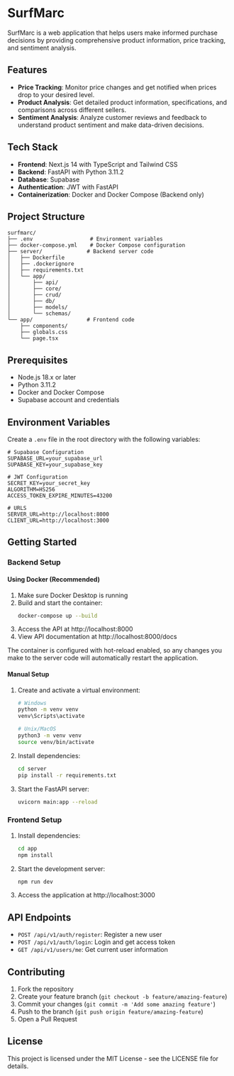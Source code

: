 # SurfMarc

SurfMarc is a web application that helps users make informed purchase decisions by providing comprehensive product information, price tracking, and sentiment analysis.

## Features

- **Price Tracking**: Monitor price changes and get notified when prices drop to your desired level.
- **Product Analysis**: Get detailed product information, specifications, and comparisons across different sellers.
- **Sentiment Analysis**: Analyze customer reviews and feedback to understand product sentiment and make data-driven decisions.

## Tech Stack

- **Frontend**: Next.js 14 with TypeScript and Tailwind CSS
- **Backend**: FastAPI with Python 3.11.2
- **Database**: Supabase
- **Authentication**: JWT with FastAPI
- **Containerization**: Docker and Docker Compose (Backend only)

## Project Structure

```
surfmarc/
├── .env                  # Environment variables
├── docker-compose.yml    # Docker Compose configuration
├── server/              # Backend server code
│   ├── Dockerfile
│   ├── .dockerignore
│   ├── requirements.txt
│   └── app/
│       ├── api/
│       ├── core/
│       ├── crud/
│       ├── db/
│       ├── models/
│       └── schemas/
└── app/                 # Frontend code
    ├── components/
    ├── globals.css
    └── page.tsx
```

## Prerequisites

- Node.js 18.x or later
- Python 3.11.2
- Docker and Docker Compose
- Supabase account and credentials

## Environment Variables

Create a `.env` file in the root directory with the following variables:

```env
# Supabase Configuration
SUPABASE_URL=your_supabase_url
SUPABASE_KEY=your_supabase_key

# JWT Configuration
SECRET_KEY=your_secret_key
ALGORITHM=HS256
ACCESS_TOKEN_EXPIRE_MINUTES=43200

# URLS
SERVER_URL=http://localhost:8000
CLIENT_URL=http://localhost:3000
```

## Getting Started

### Backend Setup

#### Using Docker (Recommended)

1. Make sure Docker Desktop is running
2. Build and start the container:
   ```bash
   docker-compose up --build
   ```
3. Access the API at http://localhost:8000
4. View API documentation at http://localhost:8000/docs

The container is configured with hot-reload enabled, so any changes you make to the server code will automatically restart the application.

#### Manual Setup

1. Create and activate a virtual environment:

   ```bash
   # Windows
   python -m venv venv
   venv\Scripts\activate

   # Unix/MacOS
   python3 -m venv venv
   source venv/bin/activate
   ```

2. Install dependencies:

   ```bash
   cd server
   pip install -r requirements.txt
   ```

3. Start the FastAPI server:
   ```bash
   uvicorn main:app --reload
   ```

### Frontend Setup

1. Install dependencies:

   ```bash
   cd app
   npm install
   ```

2. Start the development server:

   ```bash
   npm run dev
   ```

3. Access the application at http://localhost:3000

## API Endpoints

- `POST /api/v1/auth/register`: Register a new user
- `POST /api/v1/auth/login`: Login and get access token
- `GET /api/v1/users/me`: Get current user information

## Contributing

1. Fork the repository
2. Create your feature branch (`git checkout -b feature/amazing-feature`)
3. Commit your changes (`git commit -m 'Add some amazing feature'`)
4. Push to the branch (`git push origin feature/amazing-feature`)
5. Open a Pull Request

## License

This project is licensed under the MIT License - see the LICENSE file for details.
